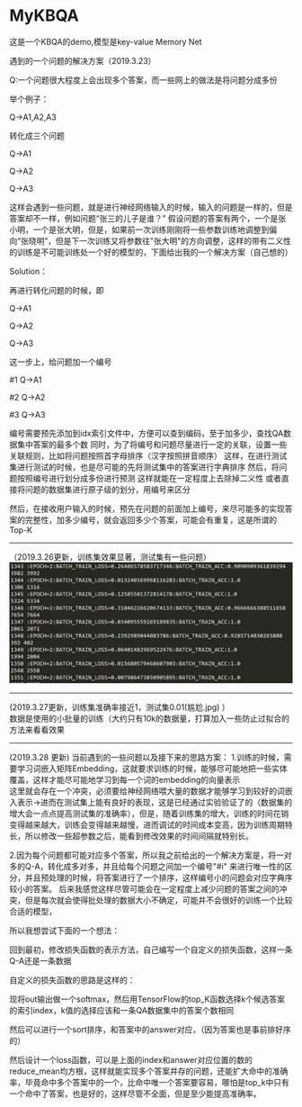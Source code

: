# MyKBQA
这是一个KBQA的demo,模型是key-value Memory Net 

遇到的一个问题的解决方案（2019.3.23）  

Q:一个问题很大程度上会出现多个答案，而一些网上的做法是将问题分成多份  

举个例子：  

Q->A1,A2,A3   

转化成三个问题  

Q->A1  

Q->A2  

Q->A3  

这样会遇到一些问题，就是进行神经网络输入的时候，输入的问题是一样的，但是答案却不一样，例如问题“张三的儿子是谁？” 假设问题的答案有两个，一个是张小明，一个是张大明，但是，如果前一次训练刚刚将一些参数训练地调整到偏向“张晓明”，但是下一次训练又将参数往"张大明"的方向调整，这样的带有二义性的训练是不可能训练处一个好的模型的，下面给出我的一个解决方案（自己想的）  

Solution：  

再进行转化问题的时候，即  

Q->A1  

Q->A2  

Q->A3  

这一步上，给问题加一个编号  

#1 Q->A1  

#2 Q->A2  

#3 Q->A3  

编号需要预先添加到idx索引文件中，方便可以查到编码，至于加多少，查找QA数据集中答案的最多个数
同时，为了将编号和问题尽量进行一定的关联，设置一些关联规则，比如将问题按照首字母排序（汉字按照拼音顺序）
这样，在进行测试集进行测试的时候，也是尽可能的先将测试集中的答案进行字典排序
然后，将问题按照编号进行划分成多份进行预测
这样就能在一定程度上去除掉二义性
或者直接将问题的数据集进行原子级的划分，用编号来区分

然后，在接收用户输入的时候，预先在问题的前面加上编号，来尽可能多的实现答案的完整性，加多少编号，就会返回多少个答案，可能会有重复，这是所谓的Top-K

-------------------------------------------------------------------------------------------------------------------------------------------
（2019.3.26更新，训练集效果显著，测试集有一些问题）
![image](https://github.com/Joseph1314/MyKBQA/blob/master/%E8%AE%AD%E7%BB%83%E9%9B%86%E6%95%88%E6%9E%9C.jpg)

----------------------------------------------------------------------------------------------------------
(2019.3.27更新，训练集准确率接近1，测试集0.01(尴尬.jpg) ）  
数据是使用的小批量的训练（大约只有10k的数据量，打算加入一些防止过拟合的方法来看看效果  

----------------------------------------------------------------------------------------------------------------------------------------
(2019.3.28 更新)
当前遇到的一些问题以及接下来的思路方案：
1.训练的时候，需要学习词嵌入矩阵Embedding，这就要求训练的时候，能够尽可能地把一些实体覆盖，这样才能尽可能地学习到每一个词的embedding的向量表示  
这里就会存在一个冲突，必须要给神经网络喂大量的数据才能够学习到较好的词嵌入表示->进而在测试集上能有良好的表现，这是已经通过实验验证了的（数据集的增大会一点点提高测试集的准确率），但是，随着训练集的增大，训练的时间花销变得越来越大，训练会变得越来越慢，进而调试的时间成本变高，因为训练周期特长，所以修改一些超参数之后，能看到修改效果的时间间隔就特别长。

2.因为每个问题都可能对应多个答案，所以我之前给出的一个解决方案是，将一对多的Q-A，转化成多对多，并且给每个问题之间加一个编号"#i" 来进行唯一性的区分，并且预处理的时候，将答案进行了一个排序，这样编号小的问题会对应字典序较小的答案。
后来我感觉这样尽管可能会在一定程度上减少问题的答案之间的冲突，但是每次就会使得批处理的数据大小不确定，可能并不会很好的训练一个比较合适的模型，

所以我想尝试下面的一个想法：

回到最初，修改损失函数的表示方法，自己编写一个自定义的损失函数，这样一条Q-A还是一条数据

自定义的损失函数的思路是这样的：

现将out输出做一个softmax，然后用TensorFlow的top_K函数选择k个候选答案的索引index，k值的选择应该和一条QA数据集中的答案个数相同

然后可以进行一个sort排序，和答案中的answer对应，（因为答案也是事前排好序的）

然后设计一个loss函数，可以是上面的index和answer对应位置的数的reduce_mean均方根，这样就能实现多个答案并存的问题，还能扩大命中的准确率，毕竟命中多个答案中的一个，比命中唯一个答案要容易，哪怕是top_k中只有一个命中了答案，也是好的，这样尽管不全面，但是至少能提高准确率。

